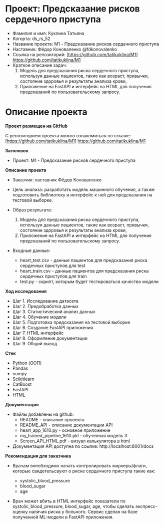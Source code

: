 #  Проект: Предсказание рисков сердечного приступа

- Фамилия и имя: Куклина Татьяна
- Когорта: ds_rs_52
- Название проекта: M1 - Предсказание рисков сердечного приступа
- Наставник: Фёдор Коноваленко @fdkonovalenko
- Ссылка на репозиторий: [https://github.com/tatikuklina/M1] https://github.com/tatikuklina/M1 
- Краткое описание задач: 
    1. Модель для предсказания риска сердечного приступа, используя данные пациентов, такие как возраст, привычки, состояние здоровья и результаты анализа крови, 
    2. Приложение на FastAPI и интерфейс на HTML для получения предсказаний по пользовательскому запросу.


#  Описание проекта

**Проект размещен на GitHub**
 
С репозиторием проекта можно ознакомиться по ссылке: [https://github.com/tatikuklina/M1] https://github.com/tatikuklina/M1

**Заголовок**

 - Проект: M1 - Предсказание рисков сердечного приступа
 
**Описание проекта**

- Заказчик: наставник Фёдор Коноваленко
- Цель анализа: разработать модель машинного обучения, а также подготовить библиотеку и интерфейс к ней для предсказания на тестовой выборке. 
- Образ результата:
    1. Модель для предсказания риска сердечного приступа, используя данные пациентов, такие как возраст, привычки, состояние здоровья и результаты анализа крови, 
    2. Приложение на FastAPI  и интерфейс на HTML для получения предсказаний по пользовательскому запросу.

- Входные данные:
    - heart_test.csv - данные пациентов для предсказания риска сердечных приступов для test 
    - heart_train.csv - данные пациентов для предсказания риска сердечных приступов для train
    - test.py - скрипт, которым будет тестироваться качество модели
        
**Ход исследования**
    
- Шаг 1. Исследование датасета
- Шаг 2. Предобработка данных
- Шаг 3. Статистический анализ данных
- Шаг 4. Обучение модели
- Шаг 5. Подготовка предсказания на тестовой выборке
- Шаг 6. Создание FastAPI приложения
- Шаг 7. HTML интерфейс
- Шаг 8. Оформление документации
- Шаг 9. Общий вывод

**Стек**
- Python (ООП)
- Pandas
- numpy
- Scikitlearn
- CatBoost
- FastAPI
- HTML

**Документация**

- Файлы добавлены на github:
    - README - описание прооекта
    - README_API - описание документации API
    - heart_app_1610.py - основное приложение
    - my_trained_pipeline_1610.pkl - обученная модель 3
    - Screen_API_HTML.pdf - визуал калькулятора в html
- Документация API доступна по ссылке: http://localhost:8001/docs

**Рекомендация для заказчика**

- Врачам внеобходимо начать контролировать маркеры/флаги, которые свидетельсвуют о риске сердечного приступа такие как:
    - systolic_blood_pressure
    - blood_sugar
    - age

- Врач может вбить в HTML интерфейс показатели по systolic_blood_pressure, blood_sugar, age, чтобы сделать экспресс-оценку наличия риска у больного. Сервис сделан на базе полученной ML-модели и FastAPI приложения.
